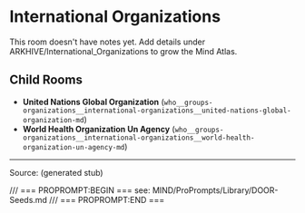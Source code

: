 # International Organizations

This room doesn't have notes yet. Add details under ARKHIVE/International_Organizations to grow the Mind Atlas.

## Child Rooms
- **United Nations Global Organization** (`who__groups-organizations__international-organizations__united-nations-global-organization-md`)
- **World Health Organization Un Agency** (`who__groups-organizations__international-organizations__world-health-organization-un-agency-md`)

---
Source: (generated stub)

/// === PROPROMPT:BEGIN ===
see: MIND/ProPrompts/Library/DOOR-Seeds.md
/// === PROPROMPT:END ===
